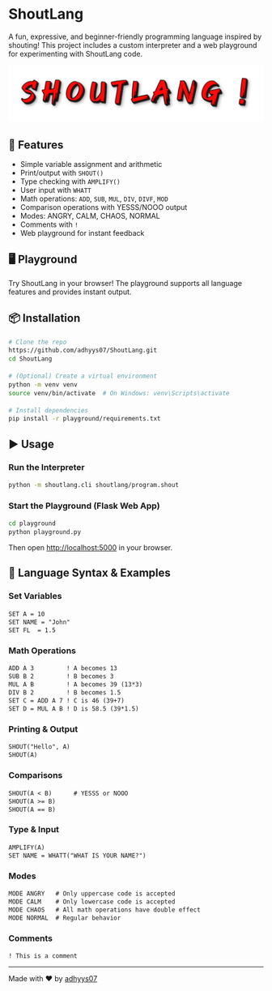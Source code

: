 # ShoutLang

A fun, expressive, and beginner-friendly programming language inspired by shouting! This project includes a custom interpreter and a web playground for experimenting with ShoutLang code.

![ShoutLang Banner](playground/static/shoutlang-7-15-2025.png)

## 🚀 Features
- Simple variable assignment and arithmetic
- Print/output with `SHOUT()`
- Type checking with `AMPLIFY()`
- User input with `WHATT`
- Math operations: `ADD`, `SUB`, `MUL`, `DIV`, `DIVF`, `MOD`
- Comparison operations with YESSS/NOOO output
- Modes: ANGRY, CALM, CHAOS, NORMAL
- Comments with `!`
- Web playground for instant feedback

## 🖥️ Playground
Try ShoutLang in your browser! The playground supports all language features and provides instant output.

## 📦 Installation
```bash
# Clone the repo
https://github.com/adhyys07/ShoutLang.git
cd ShoutLang

# (Optional) Create a virtual environment
python -m venv venv
source venv/bin/activate  # On Windows: venv\Scripts\activate

# Install dependencies
pip install -r playground/requirements.txt
```

## ▶️ Usage
### Run the Interpreter
```bash
python -m shoutlang.cli shoutlang/program.shout
```

### Start the Playground (Flask Web App)
```bash
cd playground
python playground.py
```
Then open [http://localhost:5000](http://localhost:5000) in your browser.

## 📝 Language Syntax & Examples
### Set Variables
```shoutlang
SET A = 10
SET NAME = "John"
SET FL  = 1.5
```

### Math Operations
```shoutlang
ADD A 3         ! A becomes 13
SUB B 2         ! B becomes 3
MUL A B         ! A becomes 39 (13*3)
DIV B 2         ! B becomes 1.5
SET C = ADD A 7 ! C is 46 (39+7)
SET D = MUL A B ! D is 58.5 (39*1.5)
```

### Printing & Output
```shoutlang
SHOUT("Hello", A)
SHOUT(A)
```

### Comparisons
```shoutlang
SHOUT(A < B)      # YESSS or NOOO
SHOUT(A >= B)
SHOUT(A == B)
```

### Type & Input
```shoutlang
AMPLIFY(A)
SET NAME = WHATT("WHAT IS YOUR NAME?")
```

### Modes
```shoutlang
MODE ANGRY   # Only uppercase code is accepted
MODE CALM    # Only lowercase code is accepted
MODE CHAOS   # All math operations have double effect
MODE NORMAL  # Regular behavior
```

### Comments
```shoutlang
! This is a comment
```


---
Made with ❤️ by [adhyys07](https://github.com/adhyys07)
